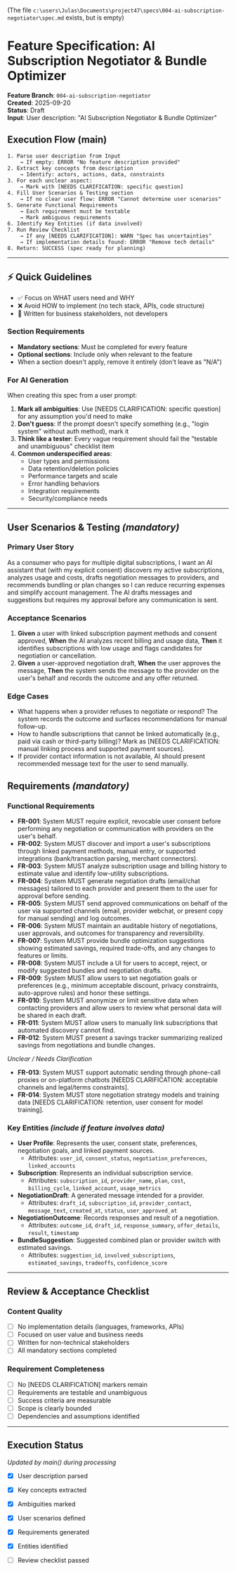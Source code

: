 (The file `c:\users\Julas\Documents\project47\specs\004-ai-subscription-negotiator\spec.md` exists, but is empty)
# Feature Specification: AI Subscription Negotiator & Bundle Optimizer

**Feature Branch**: `004-ai-subscription-negotiator`  
**Created**: 2025-09-20  
**Status**: Draft  
**Input**: User description: "AI Subscription Negotiator & Bundle Optimizer"

## Execution Flow (main)
```
1. Parse user description from Input
	→ If empty: ERROR "No feature description provided"
2. Extract key concepts from description
	→ Identify: actors, actions, data, constraints
3. For each unclear aspect:
	→ Mark with [NEEDS CLARIFICATION: specific question]
4. Fill User Scenarios & Testing section
	→ If no clear user flow: ERROR "Cannot determine user scenarios"
5. Generate Functional Requirements
	→ Each requirement must be testable
	→ Mark ambiguous requirements
6. Identify Key Entities (if data involved)
7. Run Review Checklist
	→ If any [NEEDS CLARIFICATION]: WARN "Spec has uncertainties"
	→ If implementation details found: ERROR "Remove tech details"
8. Return: SUCCESS (spec ready for planning)
```

---

## ⚡ Quick Guidelines
- ✅ Focus on WHAT users need and WHY
- ❌ Avoid HOW to implement (no tech stack, APIs, code structure)
- 👥 Written for business stakeholders, not developers

### Section Requirements
- **Mandatory sections**: Must be completed for every feature
- **Optional sections**: Include only when relevant to the feature
- When a section doesn't apply, remove it entirely (don't leave as "N/A")

### For AI Generation
When creating this spec from a user prompt:
1. **Mark all ambiguities**: Use [NEEDS CLARIFICATION: specific question] for any assumption you'd need to make
2. **Don't guess**: If the prompt doesn't specify something (e.g., "login system" without auth method), mark it
3. **Think like a tester**: Every vague requirement should fail the "testable and unambiguous" checklist item
4. **Common underspecified areas**:
	- User types and permissions
	- Data retention/deletion policies  
	- Performance targets and scale
	- Error handling behaviors
	- Integration requirements
	- Security/compliance needs

---

## User Scenarios & Testing *(mandatory)*

### Primary User Story
As a consumer who pays for multiple digital subscriptions, I want an AI assistant that (with my explicit consent) discovers my active subscriptions, analyzes usage and costs, drafts negotiation messages to providers, and recommends bundling or plan changes so I can reduce recurring expenses and simplify account management. The AI drafts messages and suggestions but requires my approval before any communication is sent.

### Acceptance Scenarios
1. **Given** a user with linked subscription payment methods and consent approved, **When** the AI analyzes recent billing and usage data, **Then** it identifies subscriptions with low usage and flags candidates for negotiation or cancellation.
2. **Given** a user-approved negotiation draft, **When** the user approves the message, **Then** the system sends the message to the provider on the user's behalf and records the outcome and any offer returned.

### Edge Cases
- What happens when a provider refuses to negotiate or respond? The system records the outcome and surfaces recommendations for manual follow-up.  
- How to handle subscriptions that cannot be linked automatically (e.g., paid via cash or third-party billing)? Mark as [NEEDS CLARIFICATION: manual linking process and supported payment sources].
- If provider contact information is not available, AI should present recommended message text for the user to send manually.

## Requirements *(mandatory)*

### Functional Requirements
- **FR-001**: System MUST require explicit, revocable user consent before performing any negotiation or communication with providers on the user's behalf.
- **FR-002**: System MUST discover and import a user's subscriptions through linked payment methods, manual entry, or supported integrations (bank/transaction parsing, merchant connectors).
- **FR-003**: System MUST analyze subscription usage and billing history to estimate value and identify low-utility subscriptions.
- **FR-004**: System MUST generate negotiation drafts (email/chat messages) tailored to each provider and present them to the user for approval before sending.
- **FR-005**: System MUST send approved communications on behalf of the user via supported channels (email, provider webchat, or present copy for manual sending) and log outcomes.
- **FR-006**: System MUST maintain an auditable history of negotiations, user approvals, and outcomes for transparency and reversibility.
- **FR-007**: System MUST provide bundle optimization suggestions showing estimated savings, required trade-offs, and any changes to features or limits.
- **FR-008**: System MUST include a UI for users to accept, reject, or modify suggested bundles and negotiation drafts.
- **FR-009**: System MUST allow users to set negotiation goals or preferences (e.g., minimum acceptable discount, privacy constraints, auto-approve rules) and honor these settings.
- **FR-010**: System MUST anonymize or limit sensitive data when contacting providers and allow users to review what personal data will be shared in each draft.
- **FR-011**: System MUST allow users to manually link subscriptions that automated discovery cannot find.
- **FR-012**: System MUST present a savings tracker summarizing realized savings from negotiations and bundle changes.

*Unclear / Needs Clarification*
- **FR-013**: System MUST support automatic sending through phone-call proxies or on-platform chatbots [NEEDS CLARIFICATION: acceptable channels and legal/terms constraints].
- **FR-014**: System MUST store negotiation strategy models and training data [NEEDS CLARIFICATION: retention, user consent for model training].

### Key Entities *(include if feature involves data)*
- **User Profile**: Represents the user, consent state, preferences, negotiation goals, and linked payment sources.
  - Attributes: `user_id`, `consent_status`, `negotiation_preferences`, `linked_accounts`
- **Subscription**: Represents an individual subscription service.
  - Attributes: `subscription_id`, `provider_name`, `plan`, `cost`, `billing_cycle`, `linked_account`, `usage_metrics`
- **NegotiationDraft**: A generated message intended for a provider.
  - Attributes: `draft_id`, `subscription_id`, `provider_contact`, `message_text`, `created_at`, `status`, `user_approved_at`
- **NegotiationOutcome**: Records responses and result of a negotiation.
  - Attributes: `outcome_id`, `draft_id`, `response_summary`, `offer_details`, `result`, `timestamp`
- **BundleSuggestion**: Suggested combined plan or provider switch with estimated savings.
  - Attributes: `suggestion_id`, `involved_subscriptions`, `estimated_savings`, `tradeoffs`, `confidence_score`

---

## Review & Acceptance Checklist

### Content Quality
- [ ] No implementation details (languages, frameworks, APIs)
- [ ] Focused on user value and business needs
- [ ] Written for non-technical stakeholders
- [ ] All mandatory sections completed

### Requirement Completeness
- [ ] No [NEEDS CLARIFICATION] markers remain
- [ ] Requirements are testable and unambiguous  
- [ ] Success criteria are measurable
- [ ] Scope is clearly bounded
- [ ] Dependencies and assumptions identified

---

## Execution Status
*Updated by main() during processing*

- [x] User description parsed
- [x] Key concepts extracted
- [x] Ambiguities marked
- [x] User scenarios defined
- [x] Requirements generated
- [x] Entities identified
- [ ] Review checklist passed

